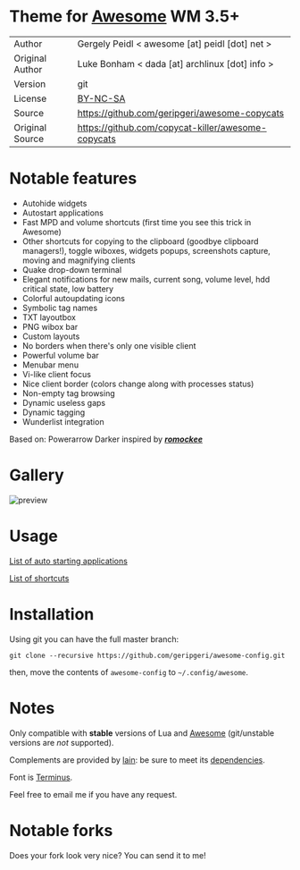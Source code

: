 Theme for [Awesome](http://awesome.naquadah.org/) WM 3.5+
===================
| | |
 ------- | ------------- 
|Author | Gergely Peidl < awesome [at] peidl [dot] net > |
|Original Author| Luke Bonham < dada [at] archlinux [dot] info > |
|Version | git |
|License | [BY-NC-SA](http://creativecommons.org/licenses/by-nc-sa/4.0/) |
|Source | https://github.com/geripgeri/awesome-copycats
|Original Source | https://github.com/copycat-killer/awesome-copycats

Notable features
================

- Autohide widgets
- Autostart applications
- Fast MPD and volume shortcuts (first time you see this trick in Awesome)
- Other shortcuts for copying to the clipboard (goodbye clipboard managers!), toggle wiboxes, widgets popups, screenshots capture, moving and magnifying clients
- Quake drop-down terminal
- Elegant notifications for new mails, current song, volume level, hdd critical state, low battery
- Colorful autoupdating icons
- Symbolic tag names
- TXT layoutbox
- PNG wibox bar
- Custom layouts
- No borders when there's only one visible client
- Powerful volume bar
- Menubar menu
- Vi-like client focus
- Nice client border (colors change along with processes status)
- Non-empty tag browsing
- Dynamic useless gaps
- Dynamic tagging
- Wunderlist integration

Based on: Powerarrow Darker inspired by ***[romockee](https://github.com/romockee/powerarrow)***

Gallery
=======

![preview](https://github.com/geripgeri/awesome-config/blob/master/images/sreenshot.png "Preview")

Usage
=====

[List of auto starting applications](https://github.com/geripgeri/awesome-config/wiki/List-of-auto-starting-applications)

[List of shortcuts](https://github.com/geripgeri/awesome-config/wiki/Shortcuts)

Installation
============

Using git you can have the full master branch:

    git clone --recursive https://github.com/geripgeri/awesome-config.git

then, move the contents of `awesome-config` to `~/.config/awesome`.


Notes
=====

Only compatible with **stable** versions of Lua and [Awesome](http://awesome.naquadah.org/) (git/unstable versions are *not* supported).

Complements are provided by [lain](https://github.com/copycat-killer/lain): be sure to meet its [dependencies](https://github.com/copycat-killer/lain/wiki).

Font is [Terminus](http://terminus-font.sourceforge.net/).

Feel free to email me if you have any request.

Notable forks
=============

Does your fork look very nice? You can send it to me!

